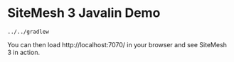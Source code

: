 SiteMesh 3 Javalin Demo
=======================================

```
../../gradlew
```


You can then load http://localhost:7070/ in your browser and see SiteMesh 3 in action.